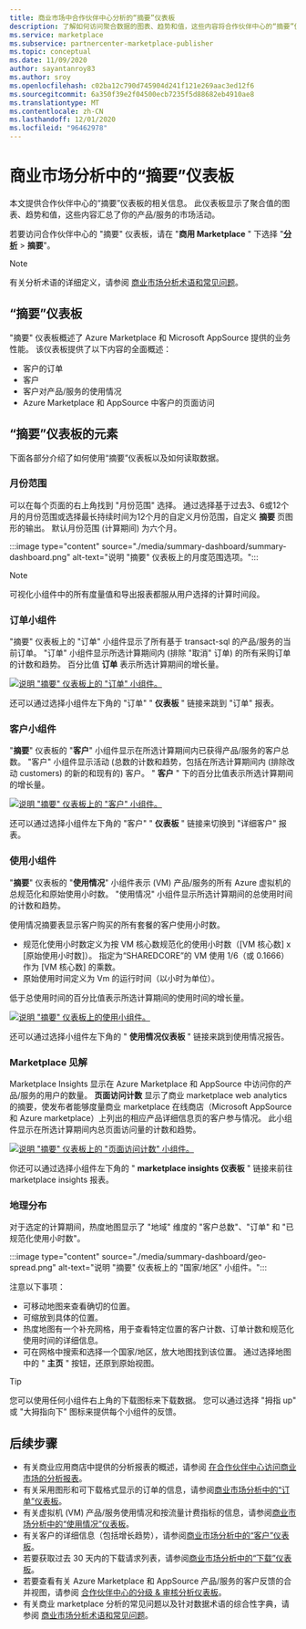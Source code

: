 ```yaml
---
title: 商业市场中合作伙伴中心分析的“摘要”仪表板
description: 了解如何访问聚合数据的图表、趋势和值，这些内容将合作伙伴中心的“摘要”仪表板中的活动汇总在一起。
ms.service: marketplace
ms.subservice: partnercenter-marketplace-publisher
ms.topic: conceptual
ms.date: 11/09/2020
author: sayantanroy83
ms.author: sroy
ms.openlocfilehash: c02ba12c790d745904d241f121e269aac3ed12f6
ms.sourcegitcommit: 6a350f39e2f04500ecb7235f5d88682eb4910ae8
ms.translationtype: MT
ms.contentlocale: zh-CN
ms.lasthandoff: 12/01/2020
ms.locfileid: "96462978"
---
```

# <a name="summary-dashboard-in-commercial-marketplace-analytics"></a>商业市场分析中的“摘要”仪表板

本文提供合作伙伴中心的“摘要”仪表板的相关信息。 此仪表板显示了聚合值的图表、趋势和值，这些内容汇总了你的产品/服务的市场活动。

若要访问合作伙伴中心的 "摘要" 仪表板，请在 "**商用 Marketplace** " 下选择 "**[分析](https://partner.microsoft.com/dashboard/commercial-marketplace/analytics/summary)**  >  **摘要**"。

>[!NOTE]
> 有关分析术语的详细定义，请参阅 [商业市场分析术语和常见问题](./analytics-faq.md)。

## <a name="summary-dashboard"></a>“摘要”仪表板

"摘要" 仪表板概述了 Azure Marketplace 和 Microsoft AppSource 提供的业务性能。 该仪表板提供了以下内容的全面概述：

- 客户的订单
- 客户
- 客户对产品/服务的使用情况
- Azure Marketplace 和 AppSource 中客户的页面访问

## <a name="elements-of-the-summary-dashboard"></a>“摘要”仪表板的元素

下面各部分介绍了如何使用“摘要”仪表板以及如何读取数据。

### <a name="month-range"></a>月份范围

可以在每个页面的右上角找到 "月份范围" 选择。 通过选择基于过去3、6或12个月的月份范围或选择最长持续时间为12个月的自定义月份范围，自定义 **摘要** 页图形的输出。 默认月份范围 (计算期间) 为六个月。

:::image type="content" source="./media/summary-dashboard/summary-dashboard.png" alt-text="说明 &quot;摘要&quot; 仪表板上的月度范围选项。":::

> [!NOTE]
> 可视化小组件中的所有度量值和导出报表都服从用户选择的计算时间段。

### <a name="orders-widget"></a>订单小组件

"摘要" 仪表板上的 "订单" 小组件显示了所有基于 transact-sql 的产品/服务的当前订单。 "订单" 小组件显示所选计算期间内 (排除 "取消" 订单) 的所有采购订单的计数和趋势。 百分比值 **订单** 表示所选计算期间的增长量。

[![说明 "摘要" 仪表板上的 "订单" 小组件。](./media/summary-dashboard/orders-widget.png)](./media/summary-dashboard/orders-widget.png#lightbox)


还可以通过选择小组件左下角的 "订单" " **仪表板** " 链接来跳到 "订单" 报表。

### <a name="customers-widget"></a>客户小组件

"**摘要**" 仪表板的 "**客户**" 小组件显示在所选计算期间内已获得产品/服务的客户总数。 "客户" 小组件显示活动 (总数的计数和趋势，包括在所选计算期间内 (排除改动 customers) 的新的和现有的) 客户。 " **客户** " 下的百分比值表示所选计算期间的增长量。

[![说明 "摘要" 仪表板上的 "客户" 小组件。](./media/summary-dashboard/customers-widget.png)](./media/summary-dashboard/customers-widget.png#lightbox)

还可以通过选择小组件左下角的 "客户" " **仪表板** " 链接来切换到 "详细客户" 报表。

### <a name="usage-widget"></a>使用小组件

"**摘要**" 仪表板的 "**使用情况**" 小组件表示 (VM) 产品/服务的所有 Azure 虚拟机的总规范化和原始使用小时数。 "使用情况" 小组件显示所选计算期间的总使用时间的计数和趋势。

使用情况摘要表显示客户购买的所有套餐的客户使用小时数。

- 规范化使用小时数定义为按 VM 核心数规范化的使用小时数（[VM 核心数] x [原始使用小时数]）。 指定为“SHAREDCORE”的 VM 使用 1/6（或 0.1666）作为 [VM 核心数] 的乘数。
- 原始使用时间定义为 Vm 的运行时间（以小时为单位）。

低于总使用时间的百分比值表示所选计算期间的使用时间的增长量。

[![说明 "摘要" 仪表板上的使用小组件。](./media/summary-dashboard/usage-widget.png)](./media/summary-dashboard/usage-widget.png#lightbox)

还可以通过选择小组件左下角的 " **使用情况仪表板** " 链接来跳到使用情况报告。

### <a name="marketplace-insights"></a>Marketplace 见解

Marketplace Insights 显示在 Azure Marketplace 和 AppSource 中访问你的产品/服务的用户的数量。 **页面访问计数** 显示了商业 marketplace web analytics 的摘要，使发布者能够度量商业 marketplace 在线商店（Microsoft AppSource 和 Azure marketplace）上列出的相应产品详细信息页的客户参与情况。 此小组件显示在所选计算期间内总页面访问量的计数和趋势。

[![说明 "摘要" 仪表板上的 "页面访问计数" 小组件。](./media/summary-dashboard/page-visit-count.png)](./media/summary-dashboard/page-visit-count.png#lightbox)

你还可以通过选择小组件左下角的 " **marketplace insights 仪表板** " 链接来前往 marketplace insights 报表。

### <a name="geographical-spread"></a>地理分布

对于选定的计算期间，热度地图显示了 "地域" 维度的 "客户总数"、"订单" 和 "已规范化使用小时数"。

:::image type="content" source="./media/summary-dashboard/geo-spread.png" alt-text="说明 &quot;摘要&quot; 仪表板上的 &quot;国家/地区&quot; 小组件。":::

注意以下事项：

- 可移动地图来查看确切的位置。
- 可缩放到具体的位置。
- 热度地图有一个补充网格，用于查看特定位置的客户计数、订单计数和规范化使用时间的详细信息。
- 可在网格中搜索和选择一个国家/地区，放大地图找到该位置。 通过选择地图中的 " **主页** " 按钮，还原到原始视图。

> [!TIP]
> 您可以使用任何小组件右上角的下载图标来下载数据。 您可以通过选择 "拇指 up" 或 "大拇指向下" 图标来提供每个小组件的反馈。

## <a name="next-steps"></a>后续步骤

- 有关商业应用商店中提供的分析报表的概述，请参阅 [在合作伙伴中心访问商业市场的分析报表](./partner-center-portal/analytics.md)。
- 有关采用图形和可下载格式显示的订单的信息，请参阅[商业市场分析中的“订单”仪表板](orders-dashboard.md)。
- 有关虚拟机 (VM) 产品/服务使用情况和按流量计费指标的信息，请参阅[商业市场分析中的“使用情况”仪表板](usage-dashboard.md)。
- 有关客户的详细信息（包括增长趋势），请参阅[商业市场分析中的“客户”仪表板](customer-dashboard.md)。
- 若要获取过去 30 天内的下载请求列表，请参阅[商业市场分析中的“下载”仪表板](./partner-center-portal/downloads-dashboard.md)。
- 若要查看有关 Azure Marketplace 和 AppSource 产品/服务的客户反馈的合并视图，请参阅 [合作伙伴中心的分级 & 审核分析仪表板](./partner-center-portal/ratings-reviews.md)。
- 有关商业 marketplace 分析的常见问题以及针对数据术语的综合性字典，请参阅 [商业市场分析术语和常见问题](./analytics-faq.md)。
